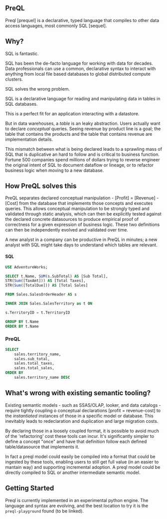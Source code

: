 ## PreQL

Preql [prequel] is a declarative, typed language that compiles to other data access languages,
most commonly SQL [sequel].


## Why?

SQL is fantastic.

SQL has been the de-facto language for working with data for decades. Data professionals 
can use a common, declarative syntax to interact with anything from local file based databases
to global distributed compute clusters.

SQL solves the wrong problem.

SQL is a declarative language for reading and manipulating data in tables in SQL databases.

This is a perfect fit for an application interacting with a datastore. 

But in data warehouses, a _table_ is an leaky abstraction. Users actually want to declare
_conceptual_ queries. Seeing revenue by product line is a goal; the table that contains
the products and the table that contains revenue are implementation details.

This mismatch between what is being declared
leads to a sprawling mass of SQL that is duplicative an hard to follow and is critical 
to business function. Fortune 500 companies spend millions of dollars trying to reverse 
engineer the original intent of SQL to document dataflow or lineage, or to refactor
business logic when moving to a new database.

## How PreQL solves this

PreQL separates declared conceptual manipulation - [Profit] = [Revenue] - [Cost] from the
database that implements those concepts and executes queries. This allows conceptual 
manipulation to be strongly typed and validated through static analysis, which can then be 
explicitly tested against the declared concrete datasources to produce empirical
proof of correctness for a given expression of business logic. These two definitions can then 
be independently evolved and validated over time. 

A new analyst in a company can be productive in PreQL in minutes; a new analyst with SQL might
take days to understand which tables are relevant. 

#### SQL
```sql
USE AdventureWorks;

SELECT t.Name, SUM(s.SubTotal) AS [Sub Total],
STR(Sum([TaxAmt])) AS [Total Taxes],
STR(Sum([TotalDue])) AS [Total Sales]

FROM Sales.SalesOrderHeader AS s

INNER JOIN Sales.SalesTerritory as t ON

s.TerritoryID = t.TerritoryID

GROUP BY t.Name
ORDER BY t.Name
```

### PreQL
```sql
SELECT 
    sales.territory_name,
    sales.sub_total,
    sales.total_taxes,
    sales.total_sales,
ORDER BY 
    sales.territory_name DESC
```


## What's wrong with existing semantic tooling?

Existing semantic models - such as SSAS/OLAP, looker, and data catalogs - require tightly coupling o
conceptual declarations [profit = revenue-cost] to the _instantiated_ instances of those in a specific
model or database. This inevitably leads to redeclaration and duplication and large migration costs.

By declaring those in a loosely coupled format, it is possible to avoid much of the 'refactoring' cost these tools 
can incur. It's significantly simpler to define a concept "once" and have that definition follow each
defined table/datasource that implements it. 

In fact a preql model could easily be compiled into a format that could be ingested by these tools,
enabling users to still get full value (in an easier to mantain way) and supporting incremental adoption. A preql
model could be directly compiled to SQL or another intermediate semantic model. 

## Getting Started

Preql is currently implemented in an experimental python engine. The language and syntax are evolving, and the
best location to try it is the `preql-playground` found (to be linked).
